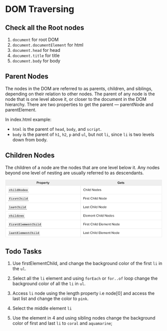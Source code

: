 # DOM Traversing

## Check all the Root nodes
1. `document` for root DOM
2. `document.documentElement` for html
3. `document.head` for head
4. `document.title` for title
5. `document.body` for body


## Parent Nodes
The nodes in the DOM are referred to as parents, children, and siblings, depending on their relation to other nodes. The parent of any node is the node that is one level above it, or closer to the document in the DOM hierarchy. There are two properties to get the parent — parentNode and parentElement.

In index.html example:

* `html` is the parent of `head`, `body`, and `script`.
* `body` is the parent of `h1`, `h2`, `p` and `ul`, but not `li`, since `li` is two levels down from body.

## Children Nodes
The children of a node are the nodes that are one level below it. Any nodes beyond one level of nesting are usually referred to as descendants.

![Child Nodes](./assets/childnodes.png)


## Todo Tasks

1. Use firstElementChild, and change the background color of the first `li` in the `ul`.

2. Select all the `li` element and using `forEach` or `for..of` loop change the background color of all the `li` in `ul`.

3. Access `li` node using the length property i.e node[0] and access the last list and change the color to `pink`.

4. Select the middle element `li`

5. Use the element in 4 and using sibling nodes change the background color of first and last `li` to `coral` and `aquamarine`;
